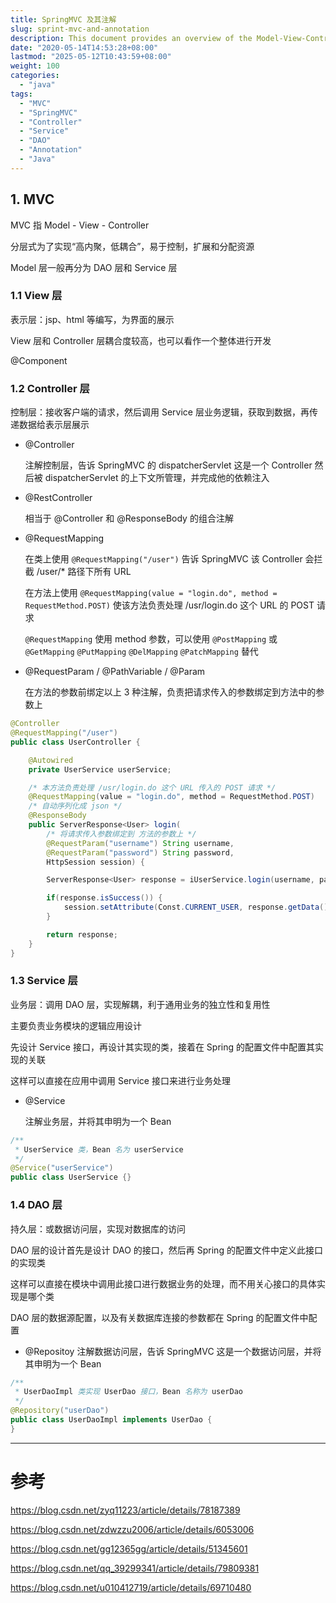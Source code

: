 ```yaml
---
title: SpringMVC 及其注解
slug: sprint-mvc-and-annotation
description: This document provides an overview of the Model-View-Controller (MVC) architecture, detailing the roles of View, Controller, Service, and DAO layers in system design. It discusses how these layers function to achieve high cohesion and low coupling, facilitating ease of control and resource allocation.
date: "2020-05-14T14:53:28+08:00"
lastmod: "2025-05-12T10:43:59+08:00"
weight: 100
categories:
  - "java"
tags:
  - "MVC"
  - "SpringMVC"
  - "Controller"
  - "Service"
  - "DAO"
  - "Annotation"
  - "Java"
---
```


<!-- markdown-front-matter -->

## 1. MVC

MVC 指 Model - View - Controller

分层式为了实现“高内聚，低耦合”，易于控制，扩展和分配资源

Model 层一般再分为 DAO 层和 Service 层

### 1.1 View 层

表示层：jsp、html 等编写，为界面的展示

View 层和 Controller 层耦合度较高，也可以看作一个整体进行开发

@Component

### 1.2 Controller 层

控制层：接收客户端的请求，然后调用 Service 层业务逻辑，获取到数据，再传递数据给表示层展示

- @Controller

  注解控制层，告诉 SpringMVC 的 dispatcherServlet 这是一个 Controller 然后被 dispatcherServlet 的上下文所管理，并完成他的依赖注入

- @RestController

  相当于 @Controller 和 @ResponseBody 的组合注解

- @RequestMapping

  在类上使用 `@RequestMapping("/user")` 告诉 SpringMVC 该 Controller 会拦截 /user/\* 路径下所有 URL

  在方法上使用 `@RequestMapping(value = "login.do", method = RequestMethod.POST)` 使该方法负责处理 /usr/login.do 这个 URL 的 POST 请求

  `@RequestMapping` 使用 method 参数，可以使用 `@PostMapping` 或 `@GetMapping` `@PutMapping` `@DelMapping` `@PatchMapping` 替代

- @RequestParam / @PathVariable / @Param

  在方法的参数前绑定以上 3 种注解，负责把请求传入的参数绑定到方法中的参数上

```java
@Controller
@RequestMapping("/user")
public class UserController {

    @Autowired
    private UserService userService;

    /* 本方法负责处理 /usr/login.do 这个 URL 传入的 POST 请求 */
    @RequestMapping(value = "login.do", method = RequestMethod.POST)
    /* 自动序列化成 json */
    @ResponseBody
    public ServerResponse<User> login(
        /* 将请求传入参数绑定到 方法的参数上 */
        @RequestParam("username") String username,
        @RequestParam("password") String password,
        HttpSession session) {

        ServerResponse<User> response = iUserService.login(username, password);

        if(response.isSuccess()) {
            session.setAttribute(Const.CURRENT_USER, response.getData());
        }

        return response;
    }
}
```

### 1.3 Service 层

业务层：调用 DAO 层，实现解耦，利于通用业务的独立性和复用性

主要负责业务模块的逻辑应用设计

先设计 Service 接口，再设计其实现的类，接着在 Spring 的配置文件中配置其实现的关联

这样可以直接在应用中调用 Service 接口来进行业务处理

- @Service

  注解业务层，并将其申明为一个 Bean

```java
/**
 * UserService 类，Bean 名为 userService
 */
@Service("userService")
public class UserService {}
```

### 1.4 DAO 层

持久层：或数据访问层，实现对数据库的访问

DAO 层的设计首先是设计 DAO 的接口，然后再 Spring 的配置文件中定义此接口的实现类

这样可以直接在模块中调用此接口进行数据业务的处理，而不用关心接口的具体实现是哪个类

DAO 层的数据源配置，以及有关数据库连接的参数都在 Spring 的配置文件中配置

- @Repositoy
  注解数据访问层，告诉 SpringMVC 这是一个数据访问层，并将其申明为一个 Bean

```java
/**
 * UserDaoImpl 类实现 UserDao 接口，Bean 名称为 userDao
 */
@Repository("userDao")
public class UserDaoImpl implements UserDao {
}
```

---

# 参考

https://blog.csdn.net/zyq11223/article/details/78187389

https://blog.csdn.net/zdwzzu2006/article/details/6053006

https://blog.csdn.net/gg12365gg/article/details/51345601

https://blog.csdn.net/qq_39299341/article/details/79809381

https://blog.csdn.net/u010412719/article/details/69710480

